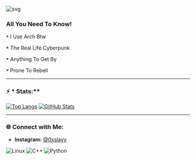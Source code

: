 ![svg](https://readme-typing-svg.demolab.com/?font=Pixelify+Sans&size=32&duration=2550&pause=1000&color=ffffff&random=false&width=435&lines=Welcome+to+my+profile+!)
###  **All You Need To Know!**
**`*`** I Use Arch Btw

**`*`** The Real Life Cyberpunk

**`*`** Anything To Get By

**`*`** Prone To Rebell

---

### ⚡ * Stats:**

[![Top Langs](https://github-readme-stats.vercel.app/api/top-langs/?username=Chronic0x&layout=compact&theme=radical)](https://github.com/anuraghazra/github-readme-stats)
[![GitHub Stats](https://github-readme-stats.vercel.app/api?username=Chronic0x&show_icons=true&theme=radical)](https://github.com/Chronic0x)

---

### 🌐 **Connect with Me:**
- **Instagram:** [@0xslayy](https://www.instagram.com/Chronic0x/)
 
![Linux](https://img.shields.io/badge/-Linux-00FF00?style=flat-square&logo=linux&logoColor=black)
![C++](https://img.shields.io/badge/-C++-00FFFF?style=flat-square&logo=c)
![Python](https://img.shields.io/badge/-Python-FF00FF?style=flat-square&logo=python)
